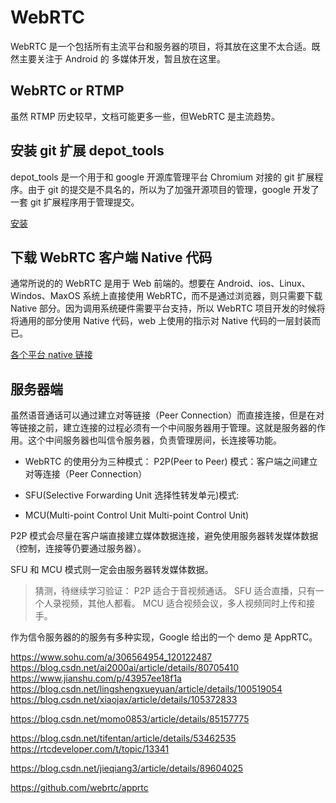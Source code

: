 # WebRTC

WebRTC 是一个包括所有主流平台和服务器的项目，将其放在这里不太合适。既然主要关注于 Android 的 多媒体开发，暂且放在这里。

## WebRTC or RTMP

虽然 RTMP 历史较早，文档可能更多一些，但WebRTC 是主流趋势。


## 安装 git 扩展 depot_tools

depot_tools 是一个用于和 google 开源库管理平台 Chromium 对接的 git 扩展程序。由于 git 的提交是不具名的，所以为了加强开源项目的管理，google 开发了一套 git 扩展程序用于管理提交。

[安装](https://commondatastorage.googleapis.com/chrome-infra-docs/flat/depot_tools/docs/html/depot_tools_tutorial.html#_setting_up)

## 下载 WebRTC 客户端 Native 代码

通常所说的的 WebRTC 是用于 Web 前端的。想要在 Android、ios、Linux、Windos、MaxOS 系统上直接使用 WebRTC，而不是通过浏览器，则只需要下载 Native 部分。因为调用系统硬件需要平台支持，所以 WebRTC 项目开发的时候将将通用的部分使用 Native 代码，web 上使用的指示对 Native 代码的一层封装而已。

[各个平台 native 链接](https://webrtc.googlesource.com/src/+/refs/heads/master/docs/native-code/index.md)


## 服务器端

虽然语音通话可以通过建立对等链接（Peer Connection）而直接连接，但是在对等链接之前，建立连接的过程必须有一个中间服务器用于管理。这就是服务器的作用。这个中间服务器也叫信令服务器，负责管理房间，长连接等功能。

- WebRTC 的使用分为三种模式：
P2P(Peer to Peer) 模式：客户端之间建立对等连接（Peer Connection）

- SFU(Selective Forwarding Unit 选择性转发单元)模式:

- MCU(Multi-point Control Unit Multi-point Control Unit)

P2P 模式会尽量在客户端直接建立媒体数据连接，避免使用服务器转发媒体数据（控制，连接等仍要通过服务器）。

SFU 和 MCU 模式则一定会由服务器转发媒体数据。

> 猜测，待继续学习验证：
P2P 适合于音视频通话。
SFU 适合直播，只有一个人录视频，其他人都看。
MCU 适合视频会议，多人视频同时上传和接手。



作为信令服务器的的服务有多种实现，Google 给出的一个 demo 是 AppRTC。 


https://www.sohu.com/a/306564954_120122487
https://blog.csdn.net/ai2000ai/article/details/80705410
https://www.jianshu.com/p/43957ee18f1a
https://blog.csdn.net/lingshengxueyuan/article/details/100519054
https://blog.csdn.net/xiaojax/article/details/105372833

https://blog.csdn.net/momo0853/article/details/85157775

https://blog.csdn.net/tifentan/article/details/53462535
https://rtcdeveloper.com/t/topic/13341

https://blog.csdn.net/jieqiang3/article/details/89604025

https://github.com/webrtc/apprtc